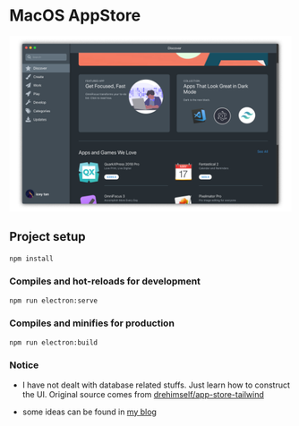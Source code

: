 # MacOS AppStore 

![screenshot](doc/screenshot.png)


## Project setup
```
npm install
```

### Compiles and hot-reloads for development
```
npm run electron:serve
```

### Compiles and minifies for production
```
npm run electron:build
```



### Notice

* I have not dealt with database related stuffs. Just learn how to construct the UI. Original source comes from [drehimself/app-store-tailwind](https://github.com/drehimself/app-store-tailwind)

* some ideas can be found in [my blog](http://tanzby.pub/2019/2019-03-15-build-electron-vue-macos-appstore/)

